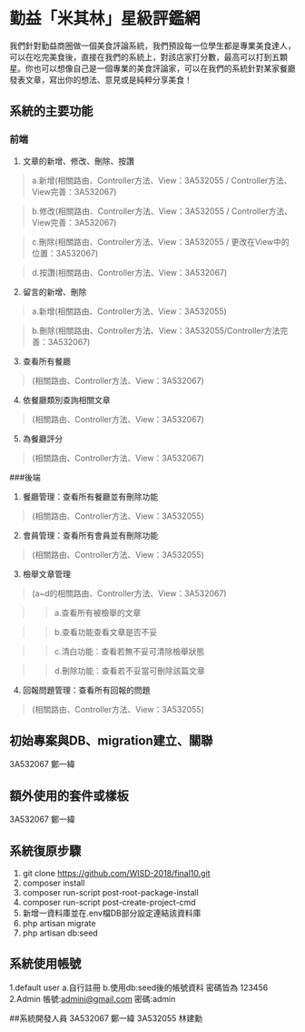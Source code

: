 

# 勤益「米其林」星級評鑑網

我們針對勤益商圈做一個美食評論系統，我們預設每一位學生都是專業美食達人，可以在吃完美食後，直接在我們的系統上，對該店家打分數，最高可以打到五顆星。你也可以想像自己是一個專業的美食評論家，可以在我們的系統針對某家餐廳發表文章，寫出你的想法、意見或是純粹分享美食！

## 系統的主要功能
### 前端
1. 文章的新增、修改、刪除、按讚
> a.新增(相關路由、Controller方法、View：3A532055 / Controller方法、View完善：3A532067)

> b.修改(相關路由、Controller方法、View：3A532055 / Controller方法、View完善：3A532067)

> c.刪除(相關路由、Controller方法、View：3A532055 / 更改在View中的位置：3A532067)

> d.按讚(相關路由、Controller方法、View：3A532067)

2. 留言的新增、刪除
> a.新增(相關路由、Controller方法、View：3A532055)

> b.刪除(相關路由、Controller方法、View：3A532055/Controller方法完善：3A532067)

3. 查看所有餐廳
> (相關路由、Controller方法、View：3A532067)

4. 依餐廳類別查詢相關文章
> (相關路由、Controller方法、View：3A532067)

5. 為餐廳評分
> (相關路由、Controller方法、View：3A532067)

###後端
1. 餐廳管理：查看所有餐廳並有刪除功能
> (相關路由、Controller方法、View：3A532055)

2. 會員管理：查看所有會員並有刪除功能
> (相關路由、Controller方法、View：3A532055)

3. 檢舉文章管理
> (a~d的相關路由、Controller方法、View：3A532067)

>> a.查看所有被檢舉的文章

>> b.查看功能查看文章是否不妥

>> c.清白功能：查看若無不妥可清除檢舉狀態

>> d.刪除功能：查看若不妥當可刪除該篇文章

4. 回報問題管理：查看所有回報的問題
> (相關路由、Controller方法、View：3A532055)

## 初始專案與DB、migration建立、關聯
3A532067 鄭一緯

## 額外使用的套件或樣板
3A532067 鄭一緯


## 系統復原步驟
1. git clone https://github.com/WISD-2018/final10.git
2. composer install
3. composer run-script post-root-package-install
4. composer run-script post-create-project-cmd
5. 新增一資料庫並在.env檔DB部分設定連結該資料庫
6. php artisan migrate
7. php artisan db:seed



## 系統使用帳號
1.default user
a.自行註冊
b.使用db:seed後的帳號資料 密碼皆為 123456
2.Admin
帳號:admini@gmail.com 密碼:admin


##系統開發人員
3A532067 鄭一緯
3A532055 林建勳
